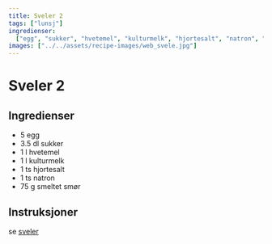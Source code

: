 ```yaml
---
title: Sveler 2
tags: ["lunsj"]
ingredienser:
  ["egg", "sukker", "hvetemel", "kulturmelk", "hjortesalt", "natron", "smør"]
images: ["../../assets/recipe-images/web_svele.jpg"]
---
```


# Sveler 2

## Ingredienser

- 5 egg
- 3.5 dl sukker
- 1 l hvetemel
- 1 l kulturmelk
- 1 ts hjortesalt
- 1 ts natron
- 75 g smeltet smør

## Instruksjoner

se [sveler](./sveler)
